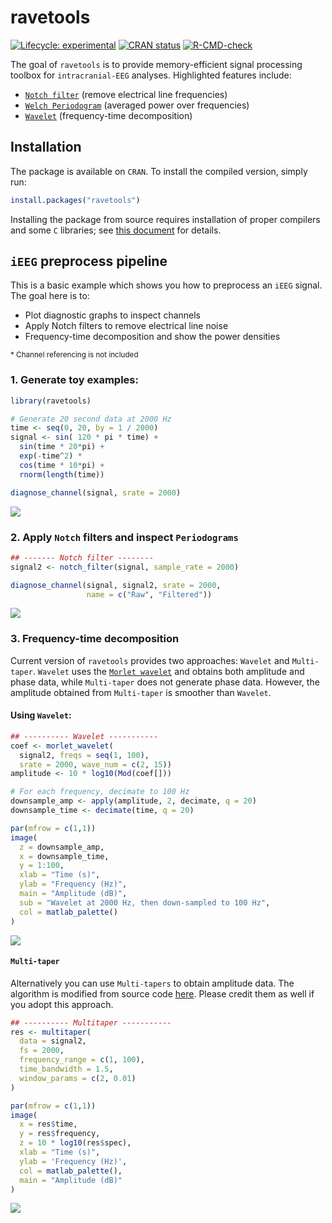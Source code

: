 
<!-- README.md is generated from README.Rmd. Please edit that file -->

# ravetools

<!-- badges: start -->

[![Lifecycle:
experimental](https://img.shields.io/badge/lifecycle-experimental-orange.svg)](https://lifecycle.r-lib.org/articles/stages.html#experimental)
[![CRAN
status](https://www.r-pkg.org/badges/version/ravetools)](https://CRAN.R-project.org/package=ravetools)
[![R-CMD-check](https://github.com/dipterix/ravetools/workflows/R-CMD-check/badge.svg)](https://github.com/dipterix/ravetools/actions)
<!-- badges: end -->

The goal of `ravetools` is to provide memory-efficient signal processing
toolbox for `intracranial-EEG` analyses. Highlighted features include:

-   [`Notch filter`](#) (remove electrical line frequencies)
-   [`Welch Periodogram`](#) (averaged power over frequencies)
-   [`Wavelet`](#) (frequency-time decomposition)

## Installation

The package is available on `CRAN`. To install the compiled version,
simply run:

``` r
install.packages("ravetools")
```

Installing the package from source requires installation of proper
compilers and some `C` libraries; see [this
document](https://github.com/dipterix/ravetools/blob/master/installation.md)
for details.

## `iEEG` preprocess pipeline

This is a basic example which shows you how to preprocess an `iEEG`
signal. The goal here is to:

-   Plot diagnostic graphs to inspect channels
-   Apply Notch filters to remove electrical line noise
-   Frequency-time decomposition and show the power densities

<small>\* Channel referencing is not included</small>

### 1. Generate toy examples:

``` r
library(ravetools)

# Generate 20 second data at 2000 Hz
time <- seq(0, 20, by = 1 / 2000)
signal <- sin( 120 * pi * time) + 
  sin(time * 20*pi) + 
  exp(-time^2) * 
  cos(time * 10*pi) +
  rnorm(length(time))

diagnose_channel(signal, srate = 2000)
```

![](https://github.com/dipterix/ravetools/blob/master/adhoc/README-figures/toy-data-1.png?raw=true)

### 2. Apply `Notch` filters and inspect `Periodograms`

``` r
## ------- Notch filter --------
signal2 <- notch_filter(signal, sample_rate = 2000)

diagnose_channel(signal, signal2, srate = 2000,
                 name = c("Raw", "Filtered"))
```

![](https://github.com/dipterix/ravetools/blob/master/adhoc/README-figures/notch-filter-1.png?raw=true)

### 3. Frequency-time decomposition

Current version of `ravetools` provides two approaches: `Wavelet` and
`Multi-taper`. `Wavelet` uses the
[`Morlet wavelet`](https://en.wikipedia.org/wiki/Morlet_wavelet) and
obtains both amplitude and phase data, while `Multi-taper` does not
generate phase data. However, the amplitude obtained from `Multi-taper`
is smoother than `Wavelet`.

#### Using `Wavelet`:

``` r
## ---------- Wavelet -----------
coef <- morlet_wavelet(
  signal2, freqs = seq(1, 100), 
  srate = 2000, wave_num = c(2, 15))
amplitude <- 10 * log10(Mod(coef[]))

# For each frequency, decimate to 100 Hz
downsample_amp <- apply(amplitude, 2, decimate, q = 20)
downsample_time <- decimate(time, q = 20)

par(mfrow = c(1,1))
image(
  z = downsample_amp,
  x = downsample_time,
  y = 1:100,
  xlab = "Time (s)",
  ylab = "Frequency (Hz)",
  main = "Amplitude (dB)",
  sub = "Wavelet at 2000 Hz, then down-sampled to 100 Hz", 
  col = matlab_palette()
)
```

![](https://github.com/dipterix/ravetools/blob/master/adhoc/README-figures/wavelet-1.png?raw=true)

#### `Multi-taper`

Alternatively you can use `Multi-tapers` to obtain amplitude data. The
algorithm is modified from source code
[here](https://github.com/preraulab/multitaper_toolbox). Please credit
them as well if you adopt this approach.

``` r
## ---------- Multitaper -----------
res <- multitaper(
  data = signal2,
  fs = 2000,
  frequency_range = c(1, 100),
  time_bandwidth = 1.5,
  window_params = c(2, 0.01)
)

par(mfrow = c(1,1))
image(
  x = res$time,
  y = res$frequency,
  z = 10 * log10(res$spec),
  xlab = "Time (s)",
  ylab = 'Frequency (Hz)',
  col = matlab_palette(),
  main = "Amplitude (dB)"
)
```

![](https://github.com/dipterix/ravetools/blob/master/adhoc/README-figures/multitaper-1.png?raw=true)
